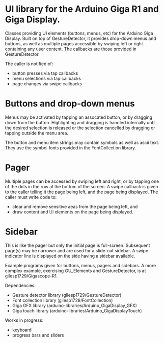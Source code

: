 # UI library for the Arduino Giga R1 and Giga Display.

Classes providing UI elements (buttons, menus, etc) for the Arduino Giga Display.
Built on top of GestureDetector, it provides drop-down menus and buttons, as well
as multiple pages accessible by swiping left or right containing any user content.
The callbacks are those provided in GestureDetector.

The caller is notified of:
- button presses via tap callbacks
- menu selections via tap callbacks
- page changes via swipe callbacks

# Buttons and drop-down menus
Menus may be activated by tapping an assocated button, or by dragging down from the button.
Highlighting and dragging is handled internally until the desired selection is released
or the selection cancelled by dragging or tapping outside the menu area.

The button and menu item strings may contain symbols as well as ascii text. They use the
symbol fonts provided in the FontCollection library.

# Pager
Multiple pages can be accessed by swiping left and right, or by tapping one of the dots
in the row at the bottom of the screen. A swipe callback is given to the caller telling it 
the page being left, and the page being displayed. The caller must write code to:
- clear and remove sensitive aeas from the page being left, and
- draw content and UI elements on the page being displayed.

# Sidebar
This is like the pager but only the initial page is full-screen. Subsequent page(s) may
be narrower and are used for a slide-out sidebar. A swipe indicator line is displayed on the
side having a sidebar available.

Example programs given for buttons, menus, pagers and sidebars. A more complex example,
exercising GU_Elements and GestureDetector, is at gilesp1729/Gigascope-R1.

Dependencies:
- Gesture detector library (gilesp1729/GestureDetector)
- Font collection library (gilesp1729/FontCollection)
- Giga GFX library (arduino-libraries/Arduino_GigaDisplay_GFX)
- Giga touch library (arduino-libraries/Arduino_GigaDisplayTouch)

Works in progress:
- keyboard
- progress bars and sliders
